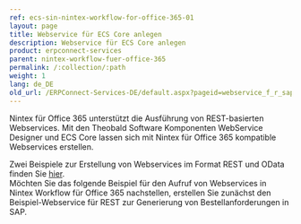 ```yaml
---
ref: ecs-sin-nintex-workflow-for-office-365-01
layout: page
title: Webservice für ECS Core anlegen
description: Webservice für ECS Core anlegen
product: erpconnect-services
parent: nintex-workflow-fuer-office-365
permalink: /:collection/:path
weight: 1
lang: de_DE
old_url: /ERPConnect-Services-DE/default.aspx?pageid=webservice_f_r_sap_kundendaten_anlegen
---
```


Nintex für Office 365 unterstützt die Ausführung von REST-basierten Webservices. Mit den Theobald Software Komponenten WebService Designer und ECS Core lassen sich mit Nintex für Office 365 kompatible Webservices erstellen. 

Zwei Beispiele zur Erstellung von Webservices im Format REST und OData finden Sie [hier](../../ecs-core/webservices).  
Möchten Sie das folgende Beispiel für den Aufruf von Webservices in Nintex Workflow für Office 365 nachstellen, erstellen Sie zunächst den Beispiel-Webservice für REST zur Generierung von Bestellanforderungen in SAP.